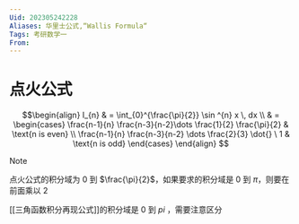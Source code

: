 ```yaml
---
Uid: 202305242228
Aliases: 华里士公式,“Wallis Formula“
Tags: 考研数学一
From: 
---
```

# 点火公式

$$\begin{align}
I_{n}  & = \int_{0}^{\frac{\pi}{2}} \sin ^{n} x \, dx  \\
& = \begin{cases}
\frac{n-1}{n} \frac{n-3}{n-2}\dots \frac{1}{2} \frac{\pi}{2}  & \text{n is even}  \\
\frac{n-1}{n} \frac{n-3}{n-2} \dots \frac{2}{3} \dot{} \ 1  &  \text{n is odd}
\end{cases}
\end{align}
$$

> [!NOTE] 
> 点火公式的积分域为 0 到 $\frac{\pi}{2}$，如果要求的积分域是 0 到 $\pi$，则要在前面乘以 2
> 
>  [[三角函数积分再现公式]]的积分域是 0 到 $pi$ ，需要注意区分

